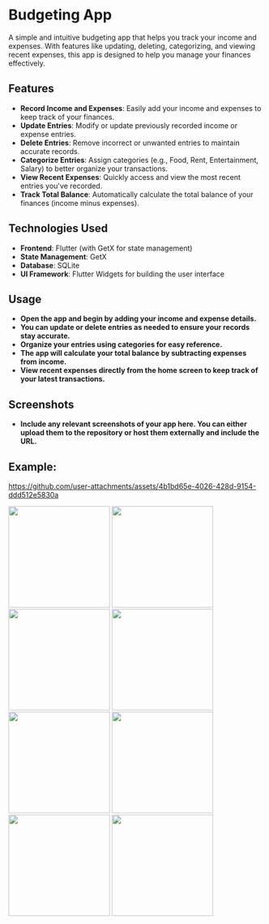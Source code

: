 # Budgeting App
A simple and intuitive budgeting app that helps you track your income and expenses. With features like updating, deleting, categorizing, and viewing recent expenses, this app is designed to help you manage your finances effectively.

## Features
- **Record Income and Expenses**: Easily add your income and expenses to keep track of your finances.
- **Update Entries**: Modify or update previously recorded income or expense entries.
- **Delete Entries**: Remove incorrect or unwanted entries to maintain accurate records.
- **Categorize Entries**: Assign categories (e.g., Food, Rent, Entertainment, Salary) to better organize your transactions.
- **View Recent Expenses**: Quickly access and view the most recent entries you've recorded.
- **Track Total Balance**: Automatically calculate the total balance of your finances (income minus expenses).

## Technologies Used
- **Frontend**: Flutter (with GetX for state management)
- **State Management**: GetX
- **Database**: SQLite
- **UI Framework**: Flutter Widgets for building the user interface
## Usage
- **Open the app and begin by adding your income and expense details.**
- **You can update or delete entries as needed to ensure your records stay accurate.**
- **Organize your entries using categories for easy reference.**
- **The app will calculate your total balance by subtracting expenses from income.**
- **View recent expenses directly from the home screen to keep track of your latest transactions.**
## Screenshots
- **Include any relevant screenshots of your app here. You can either upload them to the repository or host them externally and include the URL.**

## Example:


https://github.com/user-attachments/assets/4b1bd65e-4026-428d-9154-ddd512e5830a




<img src = "https://github.com/user-attachments/assets/793f3c5d-e779-436e-bb4e-498e1b78c49d" width="200">
<img src = "https://github.com/user-attachments/assets/4a10c535-6579-41c9-b1c7-a8868a76a871" width="200">
<img src = "https://github.com/user-attachments/assets/30004fa6-69f2-47f9-87f3-e1040b01f62e" width="200">
<img src = "https://github.com/user-attachments/assets/fb76de33-f2a1-4008-8d51-22343885d3c0" width="200">
<img src = "https://github.com/user-attachments/assets/5cb3cfae-a131-4c4d-bcd2-480a4184d7d4" width="200">
<img src = "https://github.com/user-attachments/assets/5dd5021b-9550-4733-a5da-f187062be29b" width="200">
<img src = "https://github.com/user-attachments/assets/d2db07e1-824f-4ac6-bb96-e209aa41d55f" width="200">
<img src = "https://github.com/user-attachments/assets/49cf6b86-1c07-4a49-ac35-478ed2f82b3b" width="200">



